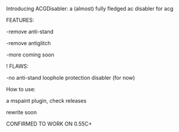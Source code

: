 Introducing ACGDisabler: a (almost) fully fledged ac disabler for acg

FEATURES: 

-remove anti-stand 

-remove antiglitch

-more coming soon

! FLAWS:

-no anti-stand loophole protection disabler (for now)

How to use:

a mspaint plugin, check releases

rewrite soon 

CONFIRMED TO WORK ON 0.55C+

